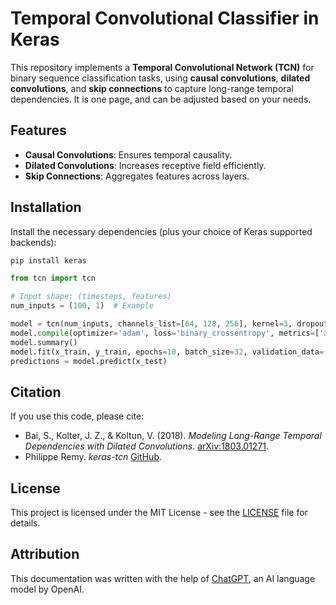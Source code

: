 # Temporal Convolutional Classifier in Keras

This repository implements a **Temporal Convolutional Network (TCN)** for binary sequence classification tasks, using **causal convolutions**, **dilated convolutions**, and **skip connections** to capture long-range temporal dependencies. It is one page, and can be adjusted based on your needs.

## Features

- **Causal Convolutions**: Ensures temporal causality.
- **Dilated Convolutions**: Increases receptive field efficiently.
- **Skip Connections**: Aggregates features across layers.

## Installation

Install the necessary dependencies (plus your choice of Keras supported backends):

```bash
pip install keras
```
```python
from tcn import tcn

# Input shape: (timesteps, features)
num_inputs = (100, 1)  # Example

model = tcn(num_inputs, channels_list=[64, 128, 256], kernel=3, dropout=0.2, repeat=2, skip=True)
model.compile(optimizer='adam', loss='binary_crossentropy', metrics=['accuracy'])
model.summary()
model.fit(x_train, y_train, epochs=10, batch_size=32, validation_data=(x_val, y_val))
predictions = model.predict(x_test)

```

## Citation

If you use this code, please cite:
- Bai, S., Kolter, J. Z., & Koltun, V. (2018). *Modeling Long-Range Temporal Dependencies with Dilated Convolutions*. [arXiv:1803.01271](https://arxiv.org/abs/1803.01271).
- Philippe Remy. *keras-tcn* [GitHub](https://github.com/philipperemy/keras-tcn/blob/master/tcn/tcn.py).

## License
  
This project is licensed under the MIT License - see the [LICENSE](LICENSE) file for details.

## Attribution

This documentation was written with the help of [ChatGPT](https://openai.com/chatgpt), an AI language model by OpenAI.

